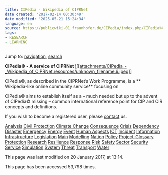 ```yaml
---
title: CIPedia - Wikipedia of CIPRNet
date created: '2017-02-14 00:30:49'
date modified: '2025-05-21 15:24:34'
language: en
source: https://publicwiki-01.fraunhofer.de/CIPedia/index.php/CIPedia%C2%A9_Main_Page
tags:
- RESEARCH
- LEARNING
---
```


Jump to: [navigation](https://publicwiki-01.fraunhofer.de/CIPedia/index.php/CIPedia%C2%A9_Main_Page#mw-navigation), [search](https://publicwiki-01.fraunhofer.de/CIPedia/index.php/CIPedia%C2%A9_Main_Page#p-search)

**CIPedia© - A service of CIPRNet**
[![[attachments/CIPedia_-_Wikipedia_of_CIPRNet.resources/unknown_filename.6.jpeg]]](https://publicwiki-01.fraunhofer.de/CIPedia/index.php/File:CIPEDIA-process.jpg)

CIPedia©, as described in the CIPRNet’s Work Programme, is a ** Wikipedia-like online community service** focusing on

CIPedia© aims to establish itself as a – much needed but up to the advent of CIPedia© missing – common international reference point for CIP and CIR concepts and definitions.

If you wish to become a registered user, please [contact](https://publicwiki-01.fraunhofer.de/CIPedia/index.php/Contact) us.

[Analysis](https://publicwiki-01.fraunhofer.de/CIPedia/index.php/Category:Analysis) [Civil Protection](https://publicwiki-01.fraunhofer.de/CIPedia/index.php/Category:Civil_Protection) [Climate Change](https://publicwiki-01.fraunhofer.de/CIPedia/index.php/Category:Climate_Change) [Consequence](https://publicwiki-01.fraunhofer.de/CIPedia/index.php/Category:Consequence) [Crisis](https://publicwiki-01.fraunhofer.de/CIPedia/index.php/Category:Crisis) [Dependency](https://publicwiki-01.fraunhofer.de/CIPedia/index.php/Category:Dependency) [Disaster](https://publicwiki-01.fraunhofer.de/CIPedia/index.php/Category:Disaster) [Emergency](https://publicwiki-01.fraunhofer.de/CIPedia/index.php/Category:Emergency) [Energy](https://publicwiki-01.fraunhofer.de/CIPedia/index.php/Category:Energy) [Event](https://publicwiki-01.fraunhofer.de/CIPedia/index.php/Category:Event) [Human Aspects](https://publicwiki-01.fraunhofer.de/CIPedia/index.php/Category:Human_Aspects) [ICT](https://publicwiki-01.fraunhofer.de/CIPedia/index.php/Category:ICT) [Incident](https://publicwiki-01.fraunhofer.de/CIPedia/index.php/Category:Incident) [Information](https://publicwiki-01.fraunhofer.de/CIPedia/index.php/Category:Information) [Infrastructure](https://publicwiki-01.fraunhofer.de/CIPedia/index.php/Category:Infrastructure) [Legislation](https://publicwiki-01.fraunhofer.de/CIPedia/index.php/Category:Legislation) [Main](https://publicwiki-01.fraunhofer.de/CIPedia/index.php/Category:Main) [Modelling](https://publicwiki-01.fraunhofer.de/CIPedia/index.php/Category:Modelling) [Nation](https://publicwiki-01.fraunhofer.de/CIPedia/index.php/Category:Nation) [Policy](https://publicwiki-01.fraunhofer.de/CIPedia/index.php/Category:Policy) [Project-Glossary](https://publicwiki-01.fraunhofer.de/CIPedia/index.php/Category:Project-Glossary) [Protection](https://publicwiki-01.fraunhofer.de/CIPedia/index.php/Category:Protection) [Research](https://publicwiki-01.fraunhofer.de/CIPedia/index.php/Category:Research) [Resilience](https://publicwiki-01.fraunhofer.de/CIPedia/index.php/Category:Resilience) [Response](https://publicwiki-01.fraunhofer.de/CIPedia/index.php/Category:Response) [Risk](https://publicwiki-01.fraunhofer.de/CIPedia/index.php/Category:Risk) [Safety](https://publicwiki-01.fraunhofer.de/CIPedia/index.php/Category:Safety) [Sector](https://publicwiki-01.fraunhofer.de/CIPedia/index.php/Category:Sector) [Security](https://publicwiki-01.fraunhofer.de/CIPedia/index.php/Category:Security) [Service](https://publicwiki-01.fraunhofer.de/CIPedia/index.php/Category:Service) [Simulation](https://publicwiki-01.fraunhofer.de/CIPedia/index.php/Category:Simulation) [System](https://publicwiki-01.fraunhofer.de/CIPedia/index.php/Category:System) [Threat](https://publicwiki-01.fraunhofer.de/CIPedia/index.php/Category:Threat) [Transport](https://publicwiki-01.fraunhofer.de/CIPedia/index.php/Category:Transport) [Water](https://publicwiki-01.fraunhofer.de/CIPedia/index.php/Category:Water)

This page was last modified on 20 January 2017, at 13:14.

This page has been accessed 53,798 times.